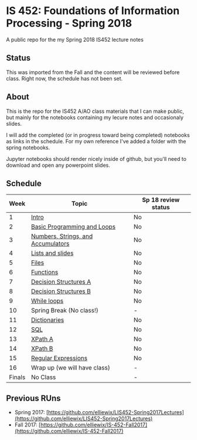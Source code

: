 # IS 452: Foundations of Information Processing - Spring 2018 

A public repo for the my Spring 2018 IS452 lecture notes

## Status

This was imported from the Fall and the content will be reviewed before class.  Right now, the schedule has not been set.

## About

This is the repo for the IS452 A/AO class materials that I can make public, but mainly for the notebooks containing my lecure notes and occasionaly slides.

I will add the completed (or in progress toward being completed) notebooks as links in the schedule.  For my own reference I've added a folder with the spring notebooks.

Jupyter notebooks should render nicely inside of github, but you'll need to download and open any powerpoint slides.

## Schedule

| Week   | Topic                              | Sp 18 review status |
|--------|------------------------------------| -------------------- |
| 1      | [Intro](Lectures/Week-01-Intro.ipynb)                              | No |
| 2      | [Basic Programming and Loops](Lectures/Week-02-ExpressionsAndLoops.ipynb)        | No |
| 3      | [Numbers, Strings, and Accumulators](Lectures/Week-03-Accumulators.ipynb) | No |
| 4      | [Lists and slides](Lectures/Week-04-ListAllTheThings.ipynb)                   | No |
| 5      | [Files](Lectures/Week-05-ReadingFiles.ipynb)                              | No |
| 6      | [Functions](Lectures/Week-06-Functions.ipynb)                          | No |
| 7      | [Decision Structures A](Lectures/Week-07-BooleansPt1-if-else.ipynb)              | No |
| 8      | [Decision Structures B](Lectures/Week-08-BooleanRedo.ipynb)              | No |
| 9      | [While loops](Lectures/Week-09-While&sentinelloops.ipynb)                        | No |
| 10     | Spring Break (No class!)               | - |
| 11     | [Dictionaries](Lectures/Week-10-Dictionaries.ipynb)                       | No |
| 12     | [SQL](Lectures/Week-11-SQL.ipynb)                                | No |
| 13     | [XPath A](Lectures/Week-12-XPath-A.ipynb)                            | No |
| 14     | [XPath B](Lectures/Week-13-XPath-B.ipynb)                            | No |
| 15     | [Regular Expressions](Lectures/Week-14-RegEx.ipynb)                | No |
| 16     | Wrap up (we will have class)           | - |
| Finals | No Class                               | - |


## Previous RUns

* Spring 2017: [https://github.com/elliewix/LIS452-Spring2017Lectures](https://github.com/elliewix/LIS452-Spring2017Lectures)
* Fall 2017: [https://github.com/elliewix/IS-452-Fall2017](https://github.com/elliewix/IS-452-Fall2017)